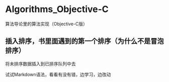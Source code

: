 # Algorithms_Objective-C
算法导论里的算法实现（Objective-C版）

## 插入排序，书里面遇到的第一个排序（为什么不是冒泡排序）

将未排序数据插入到已排序队列中去

试试Markdown语法，看看有没有错，边学习，边改动

